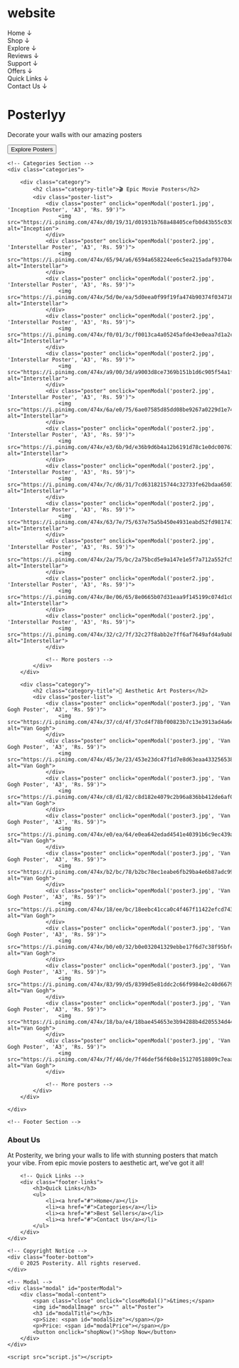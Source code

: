 # website
<!DOCTYPE html>
<html lang="en">
<head>
    <meta charset="UTF-8">
    <meta name="viewport" content="width=device-width, initial-scale=1.0">
    <title>Posterity - Elevate Your Walls</title>
    <link rel="stylesheet" href="styles.css">
</head>
<body>
    <div class="header">
        <div><img class="logo" src="Posterly Logo (1).png" alt=""></div>
        <div class="items"><div class="h1">Home ↓</div>
        <div class="h1">Shop ↓</div>
        <div class="h1">Explore ↓</div>
        <div class="h1">Reviews ↓</div>
        <div class="h1">Support ↓</div>
        <div class="h1">Offers ↓</div>
        <div class="h1">Quick Links ↓</div>
        <div class="h1">Contact Us ↓</div>
    </div>
    </div>
    <div class="hero">
        <div class="hero-content">
            <h1 class="hero-title">Posterlyy</h1>
            <p class="hero-tagline">Decorate your walls with our amazing posters</p>
            <button class="hero-btn">Explore Posters</button>
        </div>
    </div>
    
    
    

    <!-- Categories Section -->
    <div class="categories">

        <div class="category">
            <h2 class="category-title">🎬 Epic Movie Posters</h2>
            <div class="poster-list">
                <div class="poster" onclick="openModal('poster1.jpg', 'Inception Poster', 'A3', 'Rs. 59')">
                    <img src="https://i.pinimg.com/474x/d0/19/31/d01931b768a48405cefb0d43b55c030d.jpg" alt="Inception">
                </div>
                <div class="poster" onclick="openModal('poster2.jpg', 'Interstellar Poster', 'A3', 'Rs. 59')">
                    <img src="https://i.pinimg.com/474x/65/94/a6/6594a658224ee6c5ea215adaf93704eb.jpg" alt="Interstellar">
                </div>
                <div class="poster" onclick="openModal('poster2.jpg', 'Interstellar Poster', 'A3', 'Rs. 59')">
                    <img src="https://i.pinimg.com/474x/5d/0e/ea/5d0eea0f99f19fa474b90374f0347162.jpg" alt="Interstellar">
                </div>
                <div class="poster" onclick="openModal('poster2.jpg', 'Interstellar Poster', 'A3', 'Rs. 59')">
                    <img src="https://i.pinimg.com/474x/f0/01/3c/f0013ca4a05245afde43e0eaa7d1a2ce.jpg" alt="Interstellar">
                </div>
                <div class="poster" onclick="openModal('poster2.jpg', 'Interstellar Poster', 'A3', 'Rs. 59')">
                    <img src="https://i.pinimg.com/474x/a9/00/3d/a9003d8ce7369b151b1d6c905f54a1f1.jpg" alt="Interstellar">
                </div>
                <div class="poster" onclick="openModal('poster2.jpg', 'Interstellar Poster', 'A3', 'Rs. 59')">
                    <img src="https://i.pinimg.com/474x/6a/e0/75/6ae07585d85dd08be9267a0229d1e749.jpg" alt="Interstellar">
                </div>
                <div class="poster" onclick="openModal('poster2.jpg', 'Interstellar Poster', 'A3', 'Rs. 59')">
                    <img src="https://i.pinimg.com/474x/e3/6b/9d/e36b9d6b4a12b6191d78c1e0dc00761f.jpg" alt="Interstellar">
                </div>
                <div class="poster" onclick="openModal('poster2.jpg', 'Interstellar Poster', 'A3', 'Rs. 59')">
                    <img src="https://i.pinimg.com/474x/7c/d6/31/7cd6318215744c32733fe62bdaa6501f.jpg" alt="Interstellar">
                </div>
                <div class="poster" onclick="openModal('poster2.jpg', 'Interstellar Poster', 'A3', 'Rs. 59')">
                    <img src="https://i.pinimg.com/474x/63/7e/75/637e75a5b450e4931eabd52fd981741b.jpg" alt="Interstellar">
                </div>
                <div class="poster" onclick="openModal('poster2.jpg', 'Interstellar Poster', 'A3', 'Rs. 59')">
                    <img src="https://i.pinimg.com/474x/2a/75/bc/2a75bcd5e9a147e1e5f7a712a552fc5a.jpg" alt="Interstellar">
                </div>
                <div class="poster" onclick="openModal('poster2.jpg', 'Interstellar Poster', 'A3', 'Rs. 59')">
                    <img src="https://i.pinimg.com/474x/8e/06/65/8e0665b07d31eaa9f145199c074d1c0b.jpg" alt="Interstellar">
                </div>
                <div class="poster" onclick="openModal('poster2.jpg', 'Interstellar Poster', 'A3', 'Rs. 59')">
                    <img src="https://i.pinimg.com/474x/32/c2/7f/32c27f8abb2e7ff6af7649afd4a9ab80.jpg" alt="Interstellar">
                </div>
                
                <!-- More posters -->
            </div>
        </div>

        <div class="category">
            <h2 class="category-title">🎨 Aesthetic Art Posters</h2>
            <div class="poster-list">
                <div class="poster" onclick="openModal('poster3.jpg', 'Van Gogh Poster', 'A3', 'Rs. 59')">
                    <img src="https://i.pinimg.com/474x/37/cd/4f/37cd4f78bf00823b7c13e3913ad4a6e4.jpg" alt="Van Gogh">
                </div>
                <div class="poster" onclick="openModal('poster3.jpg', 'Van Gogh Poster', 'A3', 'Rs. 59')">
                    <img src="https://i.pinimg.com/474x/45/3e/23/453e23dc47f1d7e8d63eaa433256538d.jpg" alt="Van Gogh">
                </div>
                <div class="poster" onclick="openModal('poster3.jpg', 'Van Gogh Poster', 'A3', 'Rs. 59')">
                    <img src="https://i.pinimg.com/474x/c8/d1/82/c8d182e4079c2b96a836bb412de6af0e.jpg" alt="Van Gogh">
                </div>
                <div class="poster" onclick="openModal('poster3.jpg', 'Van Gogh Poster', 'A3', 'Rs. 59')">
                    <img src="https://i.pinimg.com/474x/e0/ea/64/e0ea642edad4541e40391b6c9ec439a6.jpg" alt="Van Gogh">
                </div>
                <div class="poster" onclick="openModal('poster3.jpg', 'Van Gogh Poster', 'A3', 'Rs. 59')">
                    <img src="https://i.pinimg.com/474x/b2/bc/78/b2bc78ec1eabe6fb29ba4e6b87adc99d.jpg" alt="Van Gogh">
                </div>
                <div class="poster" onclick="openModal('poster3.jpg', 'Van Gogh Poster', 'A3', 'Rs. 59')">
                    <img src="https://i.pinimg.com/474x/18/ee/bc/18eebc41cca0c4f467f11422efcd7439.jpg" alt="Van Gogh">
                </div>
                <div class="poster" onclick="openModal('poster3.jpg', 'Van Gogh Poster', 'A3', 'Rs. 59')">
                    <img src="https://i.pinimg.com/474x/b0/e0/32/b0e032041329ebbe17f6d7c38f95bfc7.jpg" alt="Van Gogh">
                </div>
                <div class="poster" onclick="openModal('poster3.jpg', 'Van Gogh Poster', 'A3', 'Rs. 59')">
                    <img src="https://i.pinimg.com/474x/83/99/d5/8399d5e81ddc2c66f9984e2c40d66796.jpg" alt="Van Gogh">
                </div>
                <div class="poster" onclick="openModal('poster3.jpg', 'Van Gogh Poster', 'A3', 'Rs. 59')">
                    <img src="https://i.pinimg.com/474x/18/ba/e4/18bae454653e3b94288b4d205534d440.jpg" alt="Van Gogh">
                </div>
                <div class="poster" onclick="openModal('poster3.jpg', 'Van Gogh Poster', 'A3', 'Rs. 59')">
                    <img src="https://i.pinimg.com/474x/7f/46/de/7f46def56f6b8e151270518809c7eaaf.jpg" alt="Van Gogh">
                </div>
                
                <!-- More posters -->
            </div>
        </div>

    </div>

    <!-- Footer Section -->
<footer class="footer">
    <div class="footer-container">
        <!-- About Us -->
        <div class="footer-about">
            <h3>About Us</h3>
            <p>At Posterity, we bring your walls to life with stunning posters that match your vibe. From epic movie posters to aesthetic art, we’ve got it all!</p>
        </div>

        <!-- Quick Links -->
        <div class="footer-links">
            <h3>Quick Links</h3>
            <ul>
                <li><a href="#">Home</a></li>
                <li><a href="#">Categories</a></li>
                <li><a href="#">Best Sellers</a></li>
                <li><a href="#">Contact Us</a></li>
            </ul>
        </div>
    </div>

    <!-- Copyright Notice -->
    <div class="footer-bottom">
        © 2025 Posterity. All rights reserved.
    </div>
</footer>



    <!-- Modal -->
    <div class="modal" id="posterModal">
        <div class="modal-content">
            <span class="close" onclick="closeModal()">&times;</span>
            <img id="modalImage" src="" alt="Poster">
            <h3 id="modalTitle"></h3>
            <p>Size: <span id="modalSize"></span></p>
            <p>Price: <span id="modalPrice"></span></p>
            <button onclick="shopNow()">Shop Now</button>
        </div>
    </div>

    <script src="script.js"></script>
</body>
</html>
